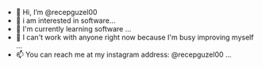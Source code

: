 - 👋 Hi, I’m @recepguzel00
- 👀 i am interested in software...
- 🌱 I'm currently learning software ...
- 💞️ I can't work with anyone right now because I'm busy improving myself ...
- 📫 You can reach me at my instagram address: @recepguzel00 ...

<!---
recepguzel00/recepguzel00 is a ✨ special ✨ repository because its `README.md` (this file) appears on your GitHub profile.
You can click the Preview link to take a look at your changes.
--->
